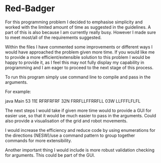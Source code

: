 # Red-Badger

For this programming problem I decided to emphasise simplicity and worked with the limited amount
of time as suggested in the guidelines. A part of this is also because I am currently really busy.
However I made sure to meet most/all of the requirements suggested.

Within the files I have commented some improvements or different ways I would have approached the problem
given more time. If you would like me to provide a more efficient/extensible solution to this problem I would be
happy to provide it, as I feel this may not fully display my capability in programming and I am eager to proceed to the next
stage of this process.

To run this program simply use command line to compile and pass in the arguments.

For example:

java Main 53 11E RFRFRFRF 32N FRRFLLFFRRFLL 03W LLFFFLFLFL

The next steps I would take if given more time would to provide a GUI for easier use, so that it would be much
easier to pass in the arguments. Could also provide a visualisation of the grid and robot movements.

I would increase the efficiency and reduce code by using enumerations for the directions (NESW)/use a command pattern to group together commands
for more extensibility.

Another important thing I would include is more robust validation checking for arguments. This could be part of the GUI.


